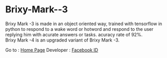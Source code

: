 # Brixy-Mark--3
Brixy Mark -3 is made in an object oriented way, trained with tensorflow in python to respond to a wake word or hotword and respond to the user replying him with acurate answers or tasks. acuracy rate of 92%. <br>
Brixy Mark -4 is an upgraded variant of Brixy Mark -3. <br>

Go to : <a href="https://dexcorpsoftwareslimited.github.io/Project_Brixy">Home Page</a>
Developer : <a href="https://facebook.com/mahfuzrahman0712">Facebook ID</a>
